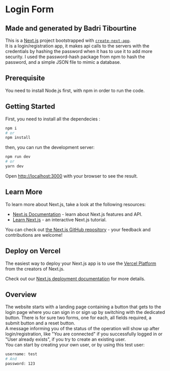 # Login Form

## Made and generated by Badri Tibourtine

This is a [Next.js](https://nextjs.org/) project bootstrapped with [`create-next-app`](https://github.com/vercel/next.js/tree/canary/packages/create-next-app).<br>
It is a login/registration app, it makes api calls to the servers with the credentials by hashing the password when it has to use it to add more security. I used the password-hash package from npm to hash the password, and a simple JSON file to mimic a database.

## Prerequisite

You need to install Node.js first, with npm in order to run the code.

## Getting Started

First, you need to install all the dependecies :

```bash
npm i
# or
npm install
```

then, you can run the development server:

```bash
npm run dev
# or
yarn dev
```

Open [http://localhost:3000](http://localhost:3000) with your browser to see the result.

## Learn More

To learn more about Next.js, take a look at the following resources:

- [Next.js Documentation](https://nextjs.org/docs) - learn about Next.js features and API.
- [Learn Next.js](https://nextjs.org/learn) - an interactive Next.js tutorial.

You can check out [the Next.js GitHub repository](https://github.com/vercel/next.js/) - your feedback and contributions are welcome!

## Deploy on Vercel

The easiest way to deploy your Next.js app is to use the [Vercel Platform](https://vercel.com/new?utm_medium=default-template&filter=next.js&utm_source=create-next-app&utm_campaign=create-next-app-readme) from the creators of Next.js.

Check out our [Next.js deployment documentation](https://nextjs.org/docs/deployment) for more details.

## Overview
The website starts with a landing page containing a button that gets to the login page where you can sign in or sign up by switching with the dedicated button. There is for sure two forms, one for each, all fields required, a submit button and a reset button.
<br>
A message informing you of the status of the operation will show up after login/registration, like "You are connected" if you successfully logged in or "User already exists", if you try to create an existing user.
<br>
You can start by creating your own user, or by using this test user:

```bash
username: test
# And
password: 123
```